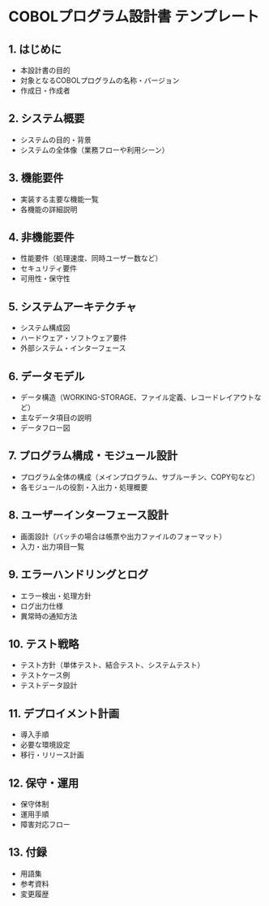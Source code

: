 # COBOLプログラム設計書 テンプレート

## 1. はじめに

- 本設計書の目的
- 対象となるCOBOLプログラムの名称・バージョン
- 作成日・作成者

## 2. システム概要

- システムの目的・背景
- システムの全体像（業務フローや利用シーン）

## 3. 機能要件

- 実装する主要な機能一覧
- 各機能の詳細説明

## 4. 非機能要件

- 性能要件（処理速度、同時ユーザー数など）
- セキュリティ要件
- 可用性・保守性

## 5. システムアーキテクチャ

- システム構成図
- ハードウェア・ソフトウェア要件
- 外部システム・インターフェース

## 6. データモデル

- データ構造（WORKING-STORAGE、ファイル定義、レコードレイアウトなど）
- 主なデータ項目の説明
- データフロー図

## 7. プログラム構成・モジュール設計

- プログラム全体の構成（メインプログラム、サブルーチン、COPY句など）
- 各モジュールの役割・入出力・処理概要

## 8. ユーザーインターフェース設計

- 画面設計（バッチの場合は帳票や出力ファイルのフォーマット）
- 入力・出力項目一覧

## 9. エラーハンドリングとログ

- エラー検出・処理方針
- ログ出力仕様
- 異常時の通知方法

## 10. テスト戦略

- テスト方針（単体テスト、結合テスト、システムテスト）
- テストケース例
- テストデータ設計

## 11. デプロイメント計画

- 導入手順
- 必要な環境設定
- 移行・リリース計画

## 12. 保守・運用

- 保守体制
- 運用手順
- 障害対応フロー

## 13. 付録

- 用語集
- 参考資料
- 変更履歴
